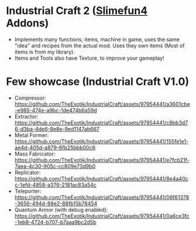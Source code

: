 

# Industrial Craft 2 ([Slimefun4](https://github.com/Slimefun/Slimefun4) Addons)
- Implements many functions, items, machine in game, uses the same "idea"
and recipes from the actual mod. Uses they own items (Most of items is from my library).
- Items and Tools also have Texture, to improve your gameplay!

# Few showcase (**Industrial Craft V1.0**)
- Compressor: https://github.com/TheExotik/IndustrialCraft/assets/97954441/a3601cbe-e985-474e-a9bc-1de474b6a59d
- Extractor: https://github.com/TheExotik/IndustrialCraft/assets/97954441/c8bb3d76-d3ba-4de6-8e8e-9ed1147ab667
- Metal Former: https://github.com/TheExotik/IndustrialCraft/assets/97954441/155fe1e1-ae4d-405d-a879-6fb25bbb00c6
- Mass Fabricator: https://github.com/TheExotik/IndustrialCraft/assets/97954441/e7fcb21f-7aea-4c30-905c-cc809e73d9b0
- Replicator: https://github.com/TheExotik/IndustrialCraft/assets/97954441/8e4a40cc-1efd-4858-a376-2181ac83a54c
- Teleporter: https://github.com/TheExotik/IndustrialCraft/assets/97954441/06f61378-3656-494d-88e2-88fb15b78454
- Quantum Armor (with debug enabled): https://github.com/TheExotik/IndustrialCraft/assets/97954441/0a6ce3fc-1eb8-4724-b707-b7aaa9bc2d5b
